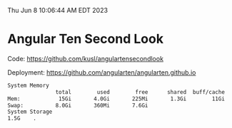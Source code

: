 Thu Jun  8 10:06:44 AM EDT 2023

# Angular Ten Second Look

Code: https://github.com/kusl/angulartensecondlook

Deployment: https://github.com/angularten/angularten.github.io

```bash
System Memory
               total        used        free      shared  buff/cache   available
Mem:            15Gi       4.0Gi       225Mi       1.3Gi        11Gi       9.6Gi
Swap:          8.0Gi       360Mi       7.6Gi
System Storage
1.5G	.
```
